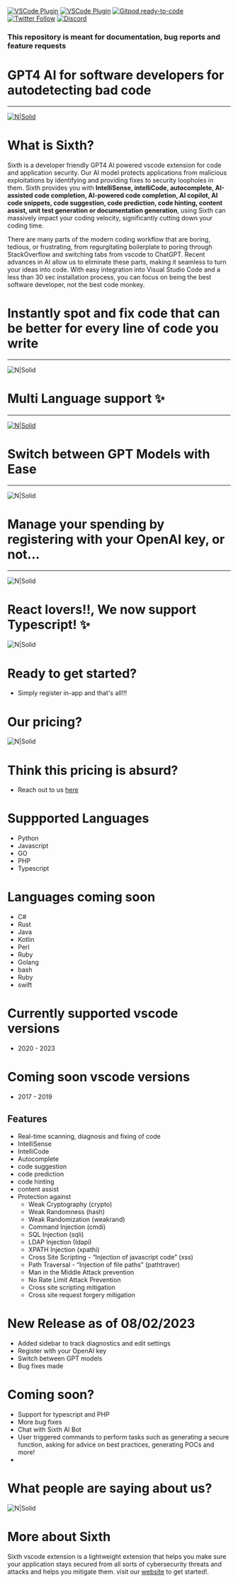 [![VSCode Plugin](https://firebasestorage.googleapis.com/v0/b/thsense-24e43.appspot.com/o/Frame%201261152503.png?alt=media&token=a7b6bcbb-4d93-40b7-a644-6f0ee007d605)](https://marketplace.visualstudio.com/items?itemName=Sixth.sixth&ssr=false#overview)  [![VSCode Plugin](https://firebasestorage.googleapis.com/v0/b/thsense-24e43.appspot.com/o/Frame%201261152503%20(2).png?alt=media&token=3bf49a43-cdbb-40d8-854c-7e01eb82bcf2)](https://marketplace.visualstudio.com/items?itemName=Sixth.sixth&ssr=false#overview) [![Gitpod ready-to-code](https://firebasestorage.googleapis.com/v0/b/thsense-24e43.appspot.com/o/Frame%201261152503%20(3).png?alt=media&token=2c86221b-7d23-45e9-878d-6f2606738512)](https://github.com/SixHq/GPT4-AI-Realtime-code-scanner-Autocomplete-and-Highlighter-for-Javascript-Py-JS-Java-Php-Sixth-SAST) [![Twitter Follow](https://firebasestorage.googleapis.com/v0/b/thsense-24e43.appspot.com/o/Frame%201261152503%20(4).png?alt=media&token=8c7a06bd-f91e-46e9-a344-1a12a0b61797)](https://twitter.com/sixth_hq) [![Discord](https://firebasestorage.googleapis.com/v0/b/thsense-24e43.appspot.com/o/Frame%201261152503%20(5).png?alt=media&token=fe8a5363-1b1b-4756-bd27-539637dd3d38)](https://discord.gg/rHzzPXDDRd)


### This repository is meant for documentation, bug reports and feature requests
 



# **GPT4 AI for software developers for autodetecting bad code**
------------------------------------
[![N|Solid](https://cdn.loom.com/sessions/thumbnails/124587322c2544cab188a54ce2627b0e-with-play.gif)](https://www.loom.com/embed/124587322c2544cab188a54ce2627b0e?sid=a0c79b99-4ef2-461e-97f0-241aaba11921)


# What is Sixth?

Sixth is a developer friendly GPT4 AI powered vscode extension for code and application security. Our AI model protects applications from malicious exploitations by identifying and providing fixes to security loopholes in them. Sixth provides you with **IntelliSense, intelliCode, autocomplete, AI-assisted code completion, AI-powered code completion, AI copilot, AI code snippets, code suggestion, code prediction, code hinting, content assist, unit test generation or documentation generation**, using Sixth can massively impact your coding velocity, significantly cutting down your coding time. 

There are many parts of the modern coding workflow that are boring, tedious, or frustrating, from regurgitating boilerplate to poring through StackOverflow and switching tabs from vscode to ChatGPT. Recent advances in AI allow us to eliminate these parts, making it seamless to turn your ideas into code. With easy integration into Visual Studio Code and a less than 30 sec installation process, you can focus on being the best software developer, not the best code monkey.

# Instantly spot and fix code that can be better for every line of code you write
--------------------------------------------------------------------------------


![N|Solid](https://firebasestorage.googleapis.com/v0/b/thsense-24e43.appspot.com/o/test%20(5).png?alt=media&token=a1cbf1bb-be92-45fb-a6eb-09551065153e)

# Multi Language support ✨
----------------------------
[![N|Solid](https://cdn.loom.com/sessions/thumbnails/9e4fe228c5ab4a8ea0a0a3b6a9be664d-with-play.gif)](https://www.loom.com/share/9e4fe228c5ab4a8ea0a0a3b6a9be664d)

# Switch between GPT Models with Ease
----------------------------
![N|Solid](https://firebasestorage.googleapis.com/v0/b/thsense-24e43.appspot.com/o/Screenshot%202024-02-01%20at%2016.35.09.png?alt=media&token=2480f869-6411-4de8-964e-c9996b9d29f5)

# Manage your spending by registering with your OpenAI key, or not...
-------------------------
![N|Solid](https://firebasestorage.googleapis.com/v0/b/thsense-24e43.appspot.com/o/Screenshot%202024-02-01%20at%2016.40.34.png?alt=media&token=163770f9-e9ce-480e-b9c5-b7c035ba1097)

# React lovers!!, We now support Typescript! ✨
![N|Solid](https://firebasestorage.googleapis.com/v0/b/thsense-24e43.appspot.com/o/Screenshot%202024-01-24%20at%2020.21.08.png?alt=media&token=9aefdfdd-e15b-44b9-8ba0-a4224ff06301)


# Ready to get started?
- Simply register in-app and that's all!!!

# Our pricing?
![N|Solid](https://firebasestorage.googleapis.com/v0/b/thsense-24e43.appspot.com/o/Group%201261152551%20(4).png?alt=media&token=7faf7f05-b1f5-449e-8366-85b0816351f7)

# Think this pricing is absurd?
- Reach out to us [here](mailto:ope@trysixth.com)


# Suppported Languages
- Python
- Javascript
- GO
- PHP
- Typescript


# Languages coming soon
- C#
- Rust
- Java
- Kotlin
- Perl
- Ruby
- Golang
- bash
- Ruby
- swift

# Currently supported vscode versions
- 2020 - 2023

# Coming soon vscode versions
- 2017 - 2019

## Features
- Real-time scanning, diagnosis and fixing of code
- IntelliSense
- IntelliCode
- Autocomplete
- code suggestion
- code prediction
- code hinting 
- content assist
- Protection against
    - Weak Cryptography (crypto)
    - Weak Randomness (hash)
    - Weak Randomization (weakrand)
    - Command Injection (cmdi)
    - SQL Injection (sqli)
    - LDAP Injection (Idapi)
    - XPATH Injection (xpathi)
    - Cross Site Scripting - “Injection of javascript code” (xss)
    - Path Traversal - “Injection of file paths” (pathtraver)
    - Man in the Middle Attack prevention
    - No Rate Limit Attack Prevention
    - Cross site scripting mitigation
    - Cross site request forgery mitigation


# New Release as of 08/02/2023
- Added sidebar to track diagnostics and edit settings
- Register with your OpenAI key
- Switch between GPT models
- Bug fixes made

# Coming soon?
- Support for typescript and PHP
- More bug fixes
- Chat with Sixth AI Bot
- User triggered commands to perform tasks such as generating a secure function, asking for advice on best practices, generating POCs and more!
- 

# What people are saying about us?

![N|Solid](https://firebasestorage.googleapis.com/v0/b/thsense-24e43.appspot.com/o/Group%201261152558.png?alt=media&token=db2880dd-470e-401a-aa04-c7114269af83)


# More about Sixth
Sixth vscode extension is a lightweight extension that helps you make sure your application stays secured from all sorts of cybersecurity threats and attacks and helps you mitigate them. visit our [website](https://trysixth.com/marketplace) to get started!.

